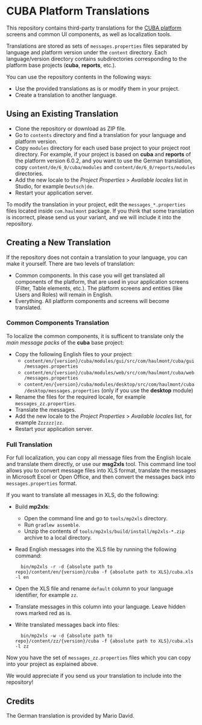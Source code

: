 # CUBA Platform Translations

This repository contains third-party translations for the [CUBA platform](https://www.cuba-platform.com) screens and common UI components, as well as localization tools. 

Translations are stored as sets of `messages.properties` files separated by language and platform version under the `content` directory. Each language/version directory contains subdirectories corresponding to the platform base projects (**cuba**, **reports**, etc.).

You can use the repository contents in the following ways:

- Use the provided translations as is or modify them in your project.
- Create a translation to another language.

## Using an Existing Translation

- Clone the repository or download as ZIP file.
- Go to `contents` directory and find a translation for your language and platform version.
- Copy `modules` directory for each used base project to your project root directory. For example, if your project is based on **cuba** and **reports** of the platform version 6.0.2, and you want to use the German translation, copy `content/de/6_0/cuba/modules` and `content/de/6_0/reports/modules` directories.
- Add the new locale to the _Project Properties_ > _Available locales_ list in Studio, for example `Deutsch|de`.
- Restart your application server.

To modify the translation in your project, edit the `messages_*.properties` files located inside `com.haulmont` package. If you think that some translation is incorrect, please send us your variant, and we will include it into the repository.

## Creating a New Translation

If the repository does not contain a translation to your language, you can make it yourself. There are two levels of translation: 

- Common components. In this case you will get translated all components of the platform, that are used in your application screens (Filter, Table elements, etc.). The platform screens and entities (like Users and Roles) will remain in English.
- Everything. All platform components and screens will become translated.

### Common Components Translation

To localize the common components, it is sufficent to translate only the _main message packs_ of the **cuba** base project:

- Copy the following English files to your project:
	- `content/en/{version}/cuba/modules/gui/src/com/haulmont/cuba/gui/messages.properties`
	- `content/en/{version}/cuba/modules/web/src/com/haulmont/cuba/web/messages.properties`
	- `content/en/{version}/cuba/modules/desktop/src/com/haulmont/cuba/desktop/messages.properties` (only if you use the **desktop** module)
- Rename the files for the required locale, for example `messages_zz.properties`.
- Translate the messages.
- Add the new locale to the _Project Properties_ > _Available locales_ list, for example `Zzzzzz|zz`.
- Restart your application server.

### Full Translation

For full localization, you can copy all message files from the English locale and translate them directly, or use our **msg2xls** tool. This command line tool allows you to convert message files into XLS format, translate the messages in Microsoft Excel or Open Office, and then convert the messages back into `messages.properties` format.

If you want to translate all messages in XLS, do the following:

- Build **mp2xls**:
	- Open the command line and go to `tools/mp2xls` directory.
	- Run `gradlew assemble`.
	- Unzip the contents of `tools/mp2xls/build/install/mp2xls-*.zip` archive to a local directory.

- Read English messages into the XLS file by running the following command:
	
		bin/mp2xls -r -d {absolute path to repo}/content/en/{version}/cuba -f {absolute path to XLS}/cuba.xls -l en

- Open the XLS file and rename `default` column to your language identifier, for example `zz`.

- Translate messages in this column into your language. Leave hidden rows marked red as is.

- Write translated messages back into files:
	
		bin/mp2xls -w -d {absolute path to repo}/content/zz/{version}/cuba -f {absolute path to XLS}/cuba.xls -l zz

Now you have the set of `messages_zz.properties` files which you can copy into your project as explained above.

We would appreciate if you send us your translation to include into the repository!

## Credits

The German translation is provided by Mario David.
